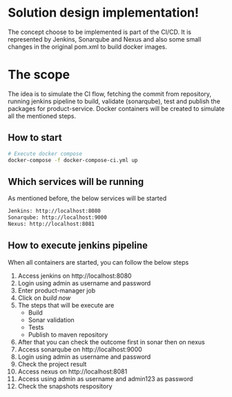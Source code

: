 # Solution design implementation!

The concept choose to be implemented is part of the CI/CD. It is represented by Jenkins, Sonarqube and Nexus and also some small changes in the original pom.xml to build docker images.


# The scope
The idea is to simulate the CI flow, fetching the commit from repository, running jenkins pipeline to build, validate (sonarqube), test and publish the packages for product-service.
Docker containers will be created to simulate all the mentioned steps.

## How to start

```bash
# Execute docker compose
docker-compose -f docker-compose-ci.yml up
```

## Which services will be running

As mentioned before, the below services will be started
``` bash
Jenkins: http://localhost:8080
Sonarqube: http://localhost:9000
Nexus: http://localhost:8081
```

## How to execute jenkins pipeline

When all containers are started, you can follow the below steps

1. Access jenkins on http://localhost:8080
2. Login using admin as username and password
3. Enter product-manager job
4. Click on *build now*
5. The steps that will be execute are
    * Build
    * Sonar validation 
    * Tests
    * Publish to maven repository
6. After that you can check the outcome first in sonar then on nexus
7. Access sonarqube on http://localhost:9000
8. Login using admin as username and password
9. Check the project result
10. Access nexus on http://localhost:8081
11. Access using admin as username and admin123 as password
12. Check the snapshots respository


